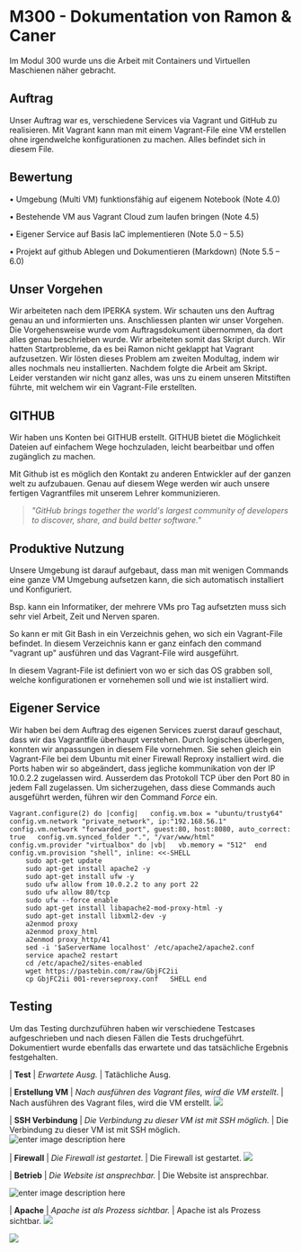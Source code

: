 ﻿
# M300 - Dokumentation von Ramon & Caner

  

Im Modul 300 wurde uns die Arbeit mit Containers und Virtuellen Maschienen näher gebracht.

  

## Auftrag

  

Unser Auftrag war es, verschiedene Services via Vagrant und GitHub zu realisieren. Mit Vagrant kann man mit einem Vagrant-File eine VM erstellen ohne irgendwelche konfigurationen zu machen. Alles befindet sich in diesem File.

  

## Bewertung

  

• Umgebung (Multi VM) funktionsfähig auf eigenem Notebook (Note 4.0)

• Bestehende VM aus Vagrant Cloud zum laufen bringen (Note 4.5)

• Eigener Service auf Basis IaC implementieren (Note 5.0 – 5.5)

• Projekt auf github Ablegen und Dokumentieren (Markdown) (Note 5.5 – 6.0)

  

## Unser Vorgehen

Wir arbeiteten nach dem IPERKA system. Wir schauten uns den Auftrag genau an und informierten uns. Anschliessen planten wir unser Vorgehen. Die Vorgehensweise wurde vom Auftragsdokument übernommen, da dort alles genau beschrieben wurde. Wir arbeiteten somit das Skript durch. Wir hatten Startprobleme, da es bei Ramon nicht geklappt hat Vagrant aufzusetzen. Wir lösten dieses Problem am zweiten Modultag, indem wir alles nochmals neu installierten. Nachdem folgte die Arbeit am Skript. Leider verstanden wir nicht ganz alles, was uns zu einem unseren Mitstiften führte, mit welchem wir ein Vagrant-File erstellten.

  

## GITHUB

Wir haben uns Konten bei GITHUB erstellt. GITHUB bietet die Möglichkeit Dateien auf einfachem Wege hochzuladen, leicht bearbeitbar und offen zugänglich zu machen.

Mit Github ist es möglich den Kontakt zu anderen Entwickler auf der ganzen welt zu aufzubauen. Genau auf diesem Wege werden wir auch unsere fertigen Vagrantfiles mit unserem Lehrer kommunizieren.

> *"GitHub brings together the world's largest community of developers to discover, share, and build better software."*

  

## Produktive Nutzung

  

  

Unsere Umgebung ist darauf aufgebaut, dass man mit wenigen Commands eine ganze VM Umgebung aufsetzen kann, die sich automatisch installiert und Konfiguriert.

Bsp. kann ein Informatiker, der mehrere VMs pro Tag aufsetzten muss sich sehr viel Arbeit, Zeit und Nerven sparen.

  

So kann er mit Git Bash in ein Verzeichnis gehen, wo sich ein Vagrant-File befindet. In diesem Verzeichnis kann er ganz einfach den command "vagrant up" ausführen und das Vagrant-File wird ausgeführt.

  

In diesem Vagrant-File ist definiert von wo er sich das OS grabben soll, welche konfigurationen er vornehemen soll und wie ist installiert wird.


## Eigener Service
Wir haben bei dem Auftrag des eigenen Services zuerst darauf geschaut, dass wir das Vagrantfile überhaupt verstehen. Durch logisches überlegen, konnten wir anpassungen in diesem File vornehmen.
Sie sehen gleich ein Vagrant-File bei dem Ubuntu mit einer Firewall Reproxy installiert wird. die Ports haben wir so abgeändert, dass jegliche kommunikation von der IP 10.0.2.2 zugelassen wird.
Ausserdem das Protokoll TCP über den Port 80 in jedem Fall zugelassen.
Um sicherzugehen, dass diese Commands auch ausgeführt werden, führen wir den Command *Force* ein.

    Vagrant.configure(2) do |config|   config.vm.box = "ubuntu/trusty64"   config.vm.network "private_network", ip:"192.168.56.1"   config.vm.network "forwarded_port", guest:80, host:8080, auto_correct: true   config.vm.synced_folder ".", "/var/www/html"  config.vm.provider "virtualbox" do |vb|   vb.memory = "512"  end   config.vm.provision "shell", inline: <<-SHELL
        sudo apt-get update
        sudo apt-get install apache2 -y
        sudo apt-get install ufw -y
        sudo ufw allow from 10.0.2.2 to any port 22
        sudo ufw allow 80/tcp
        sudo ufw --force enable
        sudo apt-get install libapache2-mod-proxy-html -y
        sudo apt-get install libxml2-dev -y
        a2enmod proxy
        a2enmod proxy_html
        a2enmod proxy_http/41
        sed -i '$aServerName localhost' /etc/apache2/apache2.conf
        service apache2 restart
        cd /etc/apache2/sites-enabled
        wget https://pastebin.com/raw/GbjFC2ii
        cp GbjFC2ii 001-reverseproxy.conf   SHELL end


## Testing

Um das Testing durchzuführen haben wir verschiedene Testcases aufgeschrieben und nach diesen Fällen die Tests druchgeführt.
Dokumentiert wurde ebenfalls das erwartete und das tatsächliche Ergebnis festgehalten.

| 	**Test**	 | *Erwartete Ausg.* | Tatächliche Ausg.


| **Erstellung VM** | *Nach ausführen des Vagrant files, wird die VM erstellt*. | Nach ausführen des Vagrant files, wird die VM erstellt.
![](https://perrone.myqnapcloud.com:450/share.cgi/187_Erstellun.PNG?ssid=02YbC2K&fid=02YbC2K&path=/&filename=187_Erstellun.PNG&openfolder=normal&ep=)


| **SSH Verbindung** | *Die Verbindung zu dieser VM ist mit SSH möglich.* |  Die Verbindung zu dieser VM ist mit SSH möglich.
![enter image description here](https://perrone.myqnapcloud.com:450/share.cgi/187_ssh.PNG?ssid=02YbC2K&fid=02YbC2K&path=/&filename=187_ssh.PNG&openfolder=normal&ep=)


|  **Firewall**  | *Die Firewall ist gestartet*. | Die Firewall ist gestartet.
![
](https://perrone.myqnapcloud.com:450/share.cgi/187_test%20firewall.PNG?ssid=02YbC2K&fid=02YbC2K&path=/&filename=187_test%20firewall.PNG&openfolder=normal&ep=)

|  **Betrieb**  |  *Die Website ist ansprechbar.*  |  Die Website ist ansprechbar.

![enter image description here](https://perrone.myqnapcloud.com:450/share.cgi/187_Ubuntu%20website.PNG?ssid=02YbC2K&fid=02YbC2K&path=/&filename=187_Ubuntu%20website.PNG&openfolder=normal&ep=)

 |  **Apache**  |  *Apache ist als Prozess sichtbar.*  | Apache ist als Prozess sichtbar.
![
](https://perrone.myqnapcloud.com:450/share.cgi/187_Apache.PNG?ssid=02YbC2K&fid=02YbC2K&path=/&filename=187_Apache.PNG&openfolder=normal&ep=)


![](https://ssl.gstatic.com/ui/v1/icons/mail/images/cleardot.gif)

